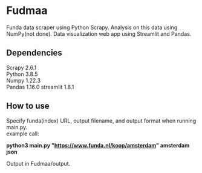 # Fudmaa
Funda data scraper using Python Scrapy. Analysis on this data using NumPy(not done). Data visualization web app using Streamlit and Pandas.  

## Dependencies
Scrapy 2.6.1  
Python 3.8.5  
Numpy 1.22.3  
Pandas 1.16.0
streamlit 1.8.1

## How to use
Specify funda(index) URL, output filename, and output format when running main.py.  
example call:  

__python3 main.py "https://www.funda.nl/koop/amsterdam" amsterdam json__  

Output in Fudmaa/output.  
